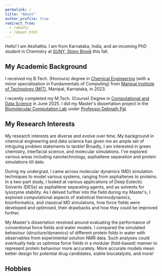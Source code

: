 ```yaml
---
permalink: /
title: "About"
author_profile: true
redirect_from: 
  - /about/
  - /about.html
---
```


Hello! I am Akshatha. I am from Karnataka, India, and an incoming PhD student in Chemistry at [SUNY, Stony Brook](https://www.stonybrook.edu/) this fall. 

## My Academic Background

I received my B.Tech. (Honours) degree in [Chemical Engineering](https://www.manipal.edu/mit/department-faculty/department-list/chemical.html) (with a minor specialisation in Fundamentals of Computing) from [Manipal Institute of Technology (MIT)](https://www.manipal.edu/mit.html), Manipal, Karnataka, in 2023.  

I recently completed my M.Tech. (Course) Degree in [Computational and Data Science](https://cds.iisc.ac.in/) in June 2025. I did my Master's dissertation project in the [Biomolecular Computation Lab](http://pallab.serc.iisc.ernet.in/) under [Professor Debnath Pal](https://cds.iisc.ac.in/faculty/dpal/).

## My Research Interests

My research interests are diverse and evolve over time. My background in chemical engineering and data science has given me an ample set of intriguing problem statements to tackle! Broadly, I am interested in green chemistry, interfacial science, and molecular simulations. I've explored various areas including nanotechnology, asphaltene separation and protein simulations till date.

During my undergrad, I came across molecular dynamics (MD) simulation techniques to model various systems, ranging from asphaltenes to proteins. In a two-part study, I looked at various applications of Deep Eutectic Solvents (DESs) as asphaltene separating agents, and as solvents for lysozyme stability. As I delved further into the field during my Master's, I explored computational aspects of statistical thermodynamics, bioinformatics, and classical MD simulations, how force fields were developed and optimised, their drawbacks and how they could be improved further.

My Master's dissertation revolved around evaluating the performance of conventional force fields and water models. I compared the simulated behaviour (structure/dynamics) of different protein folds in water with observables from experimental solution NMR data. Such analyses could eventually help us optimise force fields in a modular (fold-based) manner to represent protein behaviour more accurately. More accurate models mean better design for potential drug candidates, stable biocatalysts, and more!


 ## Hobbies

